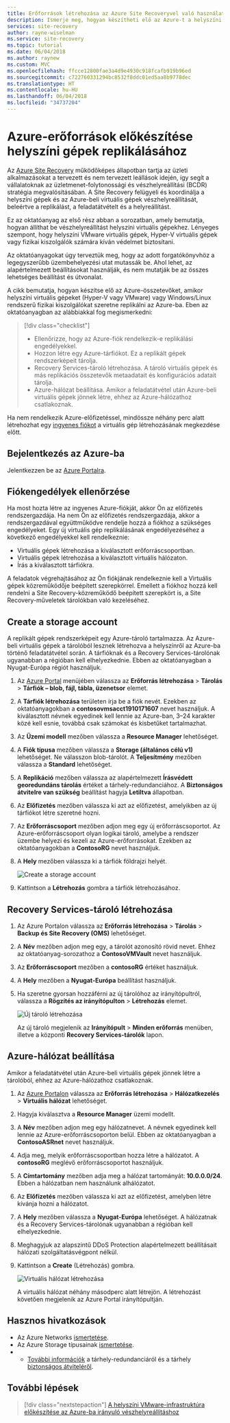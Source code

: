 ```yaml
---
title: Erőforrások létrehozása az Azure Site Recoveryvel való használatra | Microsoft Docs
description: Ismerje meg, hogyan készítheti elő az Azure-t a helyszíni gépek replikálásához az Azure Site Recovery használatával.
services: site-recovery
author: rayne-wiselman
ms.service: site-recovery
ms.topic: tutorial
ms.date: 06/04/2018
ms.author: raynew
ms.custom: MVC
ms.openlocfilehash: ffcce12800fae3a4d9e4930c918fcafb919b96ed
ms.sourcegitcommit: c722760331294bc8532f8ddc01ed5aa8b9778dec
ms.translationtype: HT
ms.contentlocale: hu-HU
ms.lasthandoff: 06/04/2018
ms.locfileid: "34737204"
---
```

# <a name="prepare-azure-resources-for-replication-of-on-premises-machines"></a>Azure-erőforrások előkészítése helyszíni gépek replikálásához

 Az [Azure Site Recovery](site-recovery-overview.md) működőképes állapotban tartja az üzleti alkalmazásokat a tervezett és nem tervezett leállások idején, így segít a vállalatoknak az üzletmenet-folytonossági és vészhelyreállítási (BCDR) stratégia megvalósításában. A Site Recovery felügyeli és koordinálja a helyszíni gépek és az Azure-beli virtuális gépek vészhelyreállítását, beleértve a replikálást, a feladatátvételt és a helyreállítást.

Ez az oktatóanyag az első rész abban a sorozatban, amely bemutatja, hogyan állíthat be vészhelyreállítást helyszíni virtuális gépekhez. Lényeges szempont, hogy helyszíni VMware virtuális gépek, Hyper-V virtuális gépek vagy fizikai kiszolgálók számára kíván védelmet biztosítani.

Az oktatóanyagokat úgy terveztük meg, hogy az adott forgatókönyvhöz a legegyszerűbb üzembehelyezési utat mutassák be. Ahol lehet, az alapértelmezett beállításokat használják, és nem mutatják be az összes lehetséges beállítást és útvonalat. 

A cikk bemutatja, hogyan készítse elő az Azure-összetevőket, amikor helyszíni virtuális gépeket (Hyper-V vagy VMware) vagy Windows/Linux rendszerű fizikai kiszolgálókat szeretne replikálni az Azure-ba. Eben az oktatóanyagban az alábbiakkal fog megismerkedni:

> [!div class="checklist"]
> * Ellenőrizze, hogy az Azure-fiók rendelkezik-e replikálási engedélyekkel.
> * Hozzon létre egy Azure-tárfiókot. Ez a replikált gépek rendszerképeit tárolja.
> * Recovery Services-tároló létrehozása. A tároló virtuális gépek és más replikációs összetevők metaadatait és konfigurációs adatait tárolja.
> * Azure-hálózat beállítása. Amikor a feladatátvétel után Azure-beli virtuális gépek jönnek létre, ehhez az Azure-hálózathoz csatlakoznak.

Ha nem rendelkezik Azure-előfizetéssel, mindössze néhány perc alatt létrehozhat egy [ingyenes fiókot](https://azure.microsoft.com/pricing/free-trial/) a virtuális gép létrehozásának megkezdése előtt.

## <a name="sign-in-to-azure"></a>Bejelentkezés az Azure-ba

Jelentkezzen be az [Azure Portalra](http://portal.azure.com).

## <a name="verify-account-permissions"></a>Fiókengedélyek ellenőrzése

Ha most hozta létre az ingyenes Azure-fiókját, akkor Ön az előfizetés rendszergazdája. Ha nem Ön az előfizetés rendszergazdája, akkor a rendszergazdával együttműködve rendelje hozzá a fiókhoz a szükséges engedélyeket. Egy új virtuális gép replikálásának engedélyezéséhez a következő engedélyekkel kell rendelkeznie:

- Virtuális gépek létrehozása a kiválasztott erőforráscsoportban.
- Virtuális gépek létrehozása a kiválasztott virtuális hálózaton.
- Írás a kiválasztott tárfiókra.

A feladatok végrehajtásához az Ön fiókjának rendelkeznie kell a Virtuális gépek közreműködője beépített szerepkörrel. Emellett a fiókhoz hozzá kell rendelni a Site Recovery-közreműködő beépített szerepkört is, a Site Recovery-műveletek tárolókban való kezeléséhez.

## <a name="create-a-storage-account"></a>Create a storage account

A replikált gépek rendszerképeit egy Azure-tároló tartalmazza. Az Azure-beli virtuális gépek a tárolóból lesznek létrehozva a helyszínről az Azure-ba történő feladatátvétel során. A tárfióknak és a Recovery Services-tárolónak ugyanabban a régióban kell elhelyezkednie. Ebben az oktatóanyagban a Nyugat-Európa régiót használjuk.

1. Az [Azure Portal](https://portal.azure.com) menüjében válassza az **Erőforrás létrehozása** > **Tárolás** > **Tárfiók – blob, fájl, tábla, üzenetsor** elemet.
2. A **Tárfiók létrehozása** területen írja be a fiók nevét. Ezekben az oktatóanyagokban a **contosovmsacct1910171607** nevet használjuk. A kiválasztott névnek egyedinek kell lennie az Azure-ban, 3–24 karakter közé kell esnie, továbbá csak számokat és kisbetűket tartalmazhat.
3. Az **Üzemi modell** mezőben válassza a **Resource Manager** lehetőséget.
4. A **Fiók típusa** mezőben válassza a **Storage (általános célú v1)** lehetőséget. Ne válasszon blob-tárolót. A **Teljesítmény** mezőben válassza a **Standard** lehetőséget. 
5. A **Replikáció** mezőben válassza az alapértelmezett **Írásvédett georedundáns tárolás** értéket a tárhely-redundanciához. A **Biztonságos átvitelre van szükség** beállítást hagyja **Letiltva** állapotban.
6. Az **Előfizetés** mezőben válassza ki azt az előfizetést, amelyikben az új tárfiókot létre szeretné hozni. 
2. Az **Erőforráscsoport** mezőben adjon meg egy új erőforráscsoportot. Az Azure-erőforráscsoport olyan logikai tároló, amelybe a rendszer üzembe helyezi és kezeli az Azure-erőforrásokat. Ezekben az oktatóanyagokban a **ContosoRG** nevet használjuk.
3. A **Hely** mezőben válassza ki a tárfiók földrajzi helyét. 

   ![Create a storage account](media/tutorial-prepare-azure/create-storageacct.png)

9. Kattintson a **Létrehozás** gombra a tárfiók létrehozásához.

## <a name="create-a-recovery-services-vault"></a>Recovery Services-tároló létrehozása

1. Az Azure Portalon válassza az **Erőforrás létrehozása** > **Tárolás** > **Backup és Site Recovery (OMS)** lehetőséget.
2. A **Név** mezőben adjon meg egy, a tárolót azonosító rövid nevet. Ehhez az oktatóanyag-sorozathoz a **ContosoVMVault** nevet használjuk.
3. Az **Erőforráscsoport** mezőben a **contosoRG** értéket használjuk.
4. A **Hely** mezőben a **Nyugat-Európa** beállítást használjuk.
5. Ha szeretne gyorsan hozzáférni az új tárolóhoz az irányítópultról, válassza a **Rögzítés az irányítópulton** > **Létrehozás** elemet.

   ![Új tároló létrehozása](./media/tutorial-prepare-azure/new-vault-settings.png)

   Az új tároló megjelenik az **Irányítópult** > **Minden erőforrás** menüben, illetve a központi **Recovery Services-tárolók** lapon.

## <a name="set-up-an-azure-network"></a>Azure-hálózat beállítása

Amikor a feladatátvétel után Azure-beli virtuális gépek jönnek létre a tárolóból, ehhez az Azure-hálózathoz csatlakoznak.

1. Az [Azure Portalon](https://portal.azure.com) válassza az **Erőforrás létrehozása** > **Hálózatkezelés** > **Virtuális hálózat** lehetőséget.
2. Hagyja kiválasztva a **Resource Manager** üzemi modellt.
3. A **Név** mezőben adjon meg egy hálózatnevet. A névnek egyedinek kell lennie az Azure-erőforráscsoporton belül. Ebben az oktatóanyagban a **ContosoASRnet** nevet használjuk.
4. Adja meg, melyik erőforráscsoportban hozza létre a hálózatot. A **contosoRG** meglévő erőforráscsoportot használjuk.
5. A **Címtartomány** mezőben adja meg a hálózat tartományát: **10.0.0.0/24**. Ebben a hálózatban nem használunk alhálózatot.
6. Az **Előfizetés** mezőben válassza ki azt az előfizetést, amelyben létre kívánja hozni a hálózatot.
7. A **Hely** mezőben válassza a **Nyugat-Európa** lehetőséget. A hálózatnak és a Recovery Services-tárolónak ugyanabban a régióban kell elhelyezkednie.
8. Meghagyjuk az alapszintű DDoS Protection alapértelmezett beállításait hálózati szolgáltatásvégpont nélkül.
9. Kattintson a **Create** (Létrehozás) gombra.

   ![Virtuális hálózat létrehozása](media/tutorial-prepare-azure/create-network.png)

   A virtuális hálózat néhány másodperc alatt létrejön. A létrehozást követően megjelenik az Azure Portal irányítópultján.

## <a name="useful-links"></a>Hasznos hivatkozások

- Az Azure Networks [ismertetése](https://docs.microsoft.com/azure/virtual-network/virtual-networks-overview).
- Az Azure Storage típusainak [ismertetése](https://docs.microsoft.com/azure/storage/common/storage-introduction#types-of-storage-accounts).
- - [További információk](https://docs.microsoft.com/azure/storage/common/storage-redundancy-grs#read-access-geo-redundant-storage) a tárhely-redundanciáról és a tárhely [biztonságos átviteléről](https://docs.microsoft.com/azure/storage/common/storage-require-secure-transfer).



## <a name="next-steps"></a>További lépések

> [!div class="nextstepaction"]
> [A helyszíni VMware-infrastruktúra előkészítése az Azure-ba irányuló vészhelyreállításhoz](tutorial-prepare-on-premises-vmware.md)
